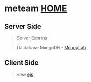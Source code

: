 # meteam [HOME](https://meeteam.surge.sh/)

## Server Side
> Server
Express

> Dabtabase
MongoDB - [MongoLab](https://mlab.com)

## Client Side
> view
[ejs](http://ejs.co/)

